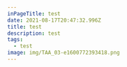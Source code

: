 ```yaml
---
inPageTitle: test
date: 2021-08-17T20:47:32.996Z
title: test
description: test
tags:
  - test
image: img/TAA_03-e1600772393418.png
---
```

